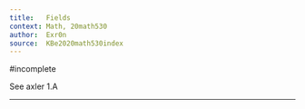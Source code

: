 ```yaml
---
title:   Fields
context: Math, 20math530
author:  Exr0n
source:  KBe2020math530index
---
```

#incomplete

See axler 1.A

---

